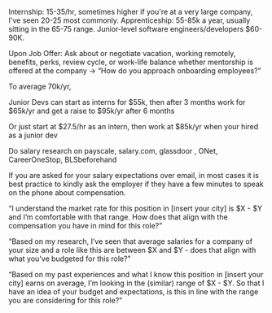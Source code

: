 Internship: 15-35/hr, sometimes higher if you're at a very large company, I've seen 20-25 most commonly. 
Apprenticeship: 55-85k a year, usually sitting in the 65-75 range.
Junior-level software engineers/developers $60-90K.


Upon Job Offer:
Ask about or negotiate vacation, working remotely, benefits, perks, review cycle, or work-life balance
whether mentorship is offered at the company -> “How do you approach onboarding employees?”

To average 70k/yr,

Junior Devs can start as interns for $55k, then after 3 months work for $65k/yr and get a raise to $95k/yr after 6 months

Or just start at $27.5/hr as an intern, then work at $85k/yr when your hired as a junior dev

Do salary research on payscale, salary.com, glassdoor , ONet, CareerOneStop, BLSbeforehand


If you are asked for your salary expectations over email, in most cases it is best practice to kindly ask the employer if they have a few minutes to speak on the phone about compensation. 


“I understand the market rate for this position in [insert your city] is $X - $Y and I’m comfortable with that range. How does that align with the compensation you have in mind for this role?”

“Based on my research, I’ve seen that average salaries for a company of your size and a role like this are between $X and $Y - does that align with what you've budgeted for this role?"

“Based on my past experiences and what I know this position in [insert your city] earns on average, I’m looking in the (similar) range of $X - $Y. So that I have an idea of your budget and expectations, is this in line with the range you are considering for this role?”